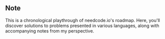 ## Note

This is a chronological playthrough of needcode.io's roadmap. Here, you'll discover solutions to problems presented in various languages, along with accompanying notes from my perspective.
